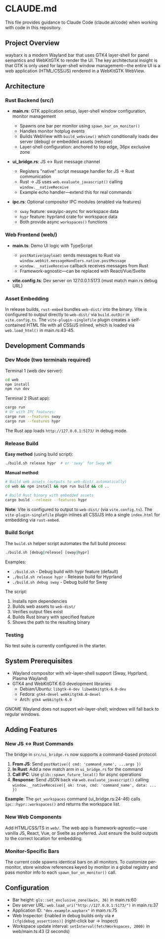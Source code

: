 # CLAUDE.md

This file provides guidance to Claude Code (claude.ai/code) when working with code in this repository.

## Project Overview

waybarx is a modern Wayland bar that uses GTK4 layer-shell for panel semantics and WebKitGTK to render the UI. The key architectural insight is that GTK is only used for layer-shell window management—the entire UI is a web application (HTML/CSS/JS) rendered in a WebKitGTK WebView.

## Architecture

### Rust Backend (src/)

- **main.rs**: GTK application setup, layer-shell window configuration, monitor management
  - Spawns one bar per monitor using `spawn_bar_on_monitor()`
  - Handles monitor hotplug events
  - Builds WebView with `build_webview()` which conditionally loads dev server (debug) or embedded assets (release)
  - Layer-shell configuration: anchored to top edge, 36px exclusive zone

- **ui_bridge.rs**: JS ↔ Rust message channel
  - Registers "native" script message handler for JS → Rust communication
  - Rust → JS uses `web.evaluate_javascript()` calling `window.__nativeReceive`
  - Example echo handler—extend this for real commands

- **ipc.rs**: Optional compositor IPC modules (enabled via features)
  - `sway` feature: swayipc-async for workspace data
  - `hypr` feature: hyprland crate for workspace data
  - Both provide async `workspaces()` functions

### Web Frontend (web/)

- **main.ts**: Demo UI logic with TypeScript
  - `postNative(payload)` sends messages to Rust via `window.webkit.messageHandlers.native.postMessage`
  - `window.__nativeReceive` callback receives messages from Rust
  - Framework-agnostic—can be replaced with React/Vue/Svelte

- **vite.config.ts**: Dev server on 127.0.0.1:5173 (must match main.rs debug URL)

### Asset Embedding

In release builds, `rust-embed` bundles `web-dist/` into the binary. Vite is configured to output directly to `web-dist/` via `build.outDir` in `vite.config.ts`. The `vite-plugin-singlefile` plugin creates a self-contained HTML file with all CSS/JS inlined, which is loaded via `web.load_html()` in main.rs:43-45.

## Development Commands

### Dev Mode (two terminals required)

Terminal 1 (web dev server):
```sh
cd web
npm install
npm run dev
```

Terminal 2 (Rust app):
```sh
cargo run
# Or with IPC features:
cargo run --features sway
cargo run --features hypr
```

The Rust app loads `http://127.0.0.1:5173/` in debug mode.

### Release Build

**Easy method** (using build script):
```sh
./build.sh release hypr  # or 'sway' for Sway WM
```

**Manual method**:
```sh
# Build web assets (outputs to web-dist/ automatically)
cd web && npm install && npm run build && cd ..

# Build Rust binary with embedded assets
cargo build --release --features hypr
```

**Note**: Vite is configured to output to `web-dist/` (via `vite.config.ts`). The `vite-plugin-singlefile` plugin inlines all CSS/JS into a single `index.html` for embedding via `rust-embed`.

### Build Script

The `build.sh` helper script automates the full build process:

```sh
./build.sh [debug|release] [sway|hypr]
```

Examples:
- `./build.sh` - Debug build with hypr feature (default)
- `./build.sh release hypr` - Release build for Hyprland
- `./build.sh debug sway` - Debug build for Sway

The script:
1. Installs npm dependencies
2. Builds web assets to `web-dist/`
3. Verifies output files exist
4. Builds Rust binary with specified feature
5. Shows the path to the resulting binary

### Testing

No test suite is currently configured in the starter.

## System Prerequisites

- Wayland compositor with wlr-layer-shell support (Sway, Hyprland, Plasma Wayland)
- GTK4 and WebKitGTK 6.0 development libraries:
  - Debian/Ubuntu: `libgtk-4-dev libwebkitgtk-6.0-dev`
  - Fedora: `gtk4-devel webkitgtk6.0-devel`
  - Arch: `gtk4 webkitgtk-6.0`

GNOME Wayland does not support wlr-layer-shell; windows will fall back to regular windows.

## Adding Features

### New JS ↔ Rust Commands

The bridge in `src/ui_bridge.rs` now supports a command-based protocol:

1. **From JS**: Send `postNative({ cmd: 'command_name', ...args })`
2. **In Rust**: Add a new match arm in `ui_bridge.rs` for the command
3. **Call IPC**: Use `glib::spawn_future_local()` for async operations
4. **Response**: Send JSON back via `web.evaluate_javascript()` calling `window.__nativeReceive({ ok: true, cmd: 'command_name', data: ... })`

**Example**: The `get_workspaces` command (ui_bridge.rs:24-46) calls `ipc::hypr::workspaces()` and returns the workspace list.

### New Web Components

Add HTML/CSS/TS in `web/`. The web app is framework-agnostic—use vanilla JS, React, Vue, or Svelte as preferred. Just ensure the build outputs to the correct location for embedding.

### Monitor-Specific Bars

The current code spawns identical bars on all monitors. To customize per-monitor, store window references keyed by monitor in a global registry and pass monitor info to each `spawn_bar_on_monitor()` call.

## Configuration

- Bar height: `gls::set_exclusive_zone(&win, 36)` in main.rs:60
- Dev server URL: `web.load_uri("http://127.0.0.1:5173/")` in main.rs:37
- Application ID: `"dev.example.waybarx"` in main.rs:75
- Web Inspector: Enabled in debug builds only via `#[cfg(debug_assertions)]` (right-click bar → Inspect)
- Workspace update interval: `setInterval(fetchWorkspaces, 2000)` in web/main.ts:43 (2 seconds)
